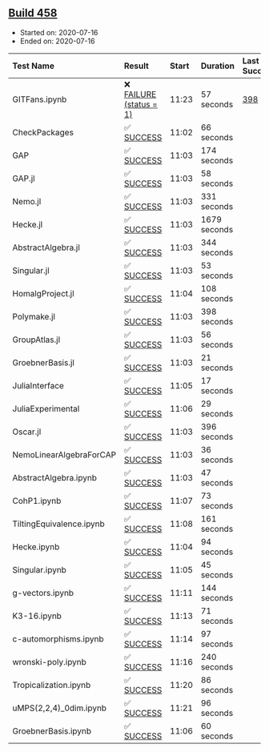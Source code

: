 ## [Build 458](https://oscarci.mathematik.uni-kl.de/job/oscar-stable/458/)

* Started on: 2020-07-16
* Ended on: 2020-07-16

| Test Name    | Result | Start | Duration | Last Success | First Failure |
|:-------------|:-------|:------|:---------|:-------------|:--------------|
| GITFans.ipynb | ❌ [FAILURE (status = 1)](https://oscarci.mathematik.uni-kl.de/job/oscar-stable/458/artifact/logs/build-458/GITFans.ipynb.log) | 11:23 | 57 seconds | [398](https://oscarci.mathematik.uni-kl.de/job/oscar-stable/398/) | [399](https://oscarci.mathematik.uni-kl.de/job/oscar-stable/399/) |
| CheckPackages | ✅ [SUCCESS](https://oscarci.mathematik.uni-kl.de/job/oscar-stable/458/artifact/logs/build-458/CheckPackages.log) | 11:02 | 66 seconds |  |  |
| GAP | ✅ [SUCCESS](https://oscarci.mathematik.uni-kl.de/job/oscar-stable/458/artifact/logs/build-458/GAP.log) | 11:03 | 174 seconds |  |  |
| GAP.jl | ✅ [SUCCESS](https://oscarci.mathematik.uni-kl.de/job/oscar-stable/458/artifact/logs/build-458/GAP.jl.log) | 11:03 | 58 seconds |  |  |
| Nemo.jl | ✅ [SUCCESS](https://oscarci.mathematik.uni-kl.de/job/oscar-stable/458/artifact/logs/build-458/Nemo.jl.log) | 11:03 | 331 seconds |  |  |
| Hecke.jl | ✅ [SUCCESS](https://oscarci.mathematik.uni-kl.de/job/oscar-stable/458/artifact/logs/build-458/Hecke.jl.log) | 11:03 | 1679 seconds |  |  |
| AbstractAlgebra.jl | ✅ [SUCCESS](https://oscarci.mathematik.uni-kl.de/job/oscar-stable/458/artifact/logs/build-458/AbstractAlgebra.jl.log) | 11:03 | 344 seconds |  |  |
| Singular.jl | ✅ [SUCCESS](https://oscarci.mathematik.uni-kl.de/job/oscar-stable/458/artifact/logs/build-458/Singular.jl.log) | 11:03 | 53 seconds |  |  |
| HomalgProject.jl | ✅ [SUCCESS](https://oscarci.mathematik.uni-kl.de/job/oscar-stable/458/artifact/logs/build-458/HomalgProject.jl.log) | 11:04 | 108 seconds |  |  |
| Polymake.jl | ✅ [SUCCESS](https://oscarci.mathematik.uni-kl.de/job/oscar-stable/458/artifact/logs/build-458/Polymake.jl.log) | 11:03 | 398 seconds |  |  |
| GroupAtlas.jl | ✅ [SUCCESS](https://oscarci.mathematik.uni-kl.de/job/oscar-stable/458/artifact/logs/build-458/GroupAtlas.jl.log) | 11:03 | 56 seconds |  |  |
| GroebnerBasis.jl | ✅ [SUCCESS](https://oscarci.mathematik.uni-kl.de/job/oscar-stable/458/artifact/logs/build-458/GroebnerBasis.jl.log) | 11:03 | 21 seconds |  |  |
| JuliaInterface | ✅ [SUCCESS](https://oscarci.mathematik.uni-kl.de/job/oscar-stable/458/artifact/logs/build-458/JuliaInterface.log) | 11:05 | 17 seconds |  |  |
| JuliaExperimental | ✅ [SUCCESS](https://oscarci.mathematik.uni-kl.de/job/oscar-stable/458/artifact/logs/build-458/JuliaExperimental.log) | 11:06 | 29 seconds |  |  |
| Oscar.jl | ✅ [SUCCESS](https://oscarci.mathematik.uni-kl.de/job/oscar-stable/458/artifact/logs/build-458/Oscar.jl.log) | 11:03 | 396 seconds |  |  |
| NemoLinearAlgebraForCAP | ✅ [SUCCESS](https://oscarci.mathematik.uni-kl.de/job/oscar-stable/458/artifact/logs/build-458/NemoLinearAlgebraForCAP.log) | 11:03 | 36 seconds |  |  |
| AbstractAlgebra.ipynb | ✅ [SUCCESS](https://oscarci.mathematik.uni-kl.de/job/oscar-stable/458/artifact/logs/build-458/AbstractAlgebra.ipynb.log) | 11:03 | 47 seconds |  |  |
| CohP1.ipynb | ✅ [SUCCESS](https://oscarci.mathematik.uni-kl.de/job/oscar-stable/458/artifact/logs/build-458/CohP1.ipynb.log) | 11:07 | 73 seconds |  |  |
| TiltingEquivalence.ipynb | ✅ [SUCCESS](https://oscarci.mathematik.uni-kl.de/job/oscar-stable/458/artifact/logs/build-458/TiltingEquivalence.ipynb.log) | 11:08 | 161 seconds |  |  |
| Hecke.ipynb | ✅ [SUCCESS](https://oscarci.mathematik.uni-kl.de/job/oscar-stable/458/artifact/logs/build-458/Hecke.ipynb.log) | 11:04 | 94 seconds |  |  |
| Singular.ipynb | ✅ [SUCCESS](https://oscarci.mathematik.uni-kl.de/job/oscar-stable/458/artifact/logs/build-458/Singular.ipynb.log) | 11:05 | 45 seconds |  |  |
| g-vectors.ipynb | ✅ [SUCCESS](https://oscarci.mathematik.uni-kl.de/job/oscar-stable/458/artifact/logs/build-458/g-vectors.ipynb.log) | 11:11 | 144 seconds |  |  |
| K3-16.ipynb | ✅ [SUCCESS](https://oscarci.mathematik.uni-kl.de/job/oscar-stable/458/artifact/logs/build-458/K3-16.ipynb.log) | 11:13 | 71 seconds |  |  |
| c-automorphisms.ipynb | ✅ [SUCCESS](https://oscarci.mathematik.uni-kl.de/job/oscar-stable/458/artifact/logs/build-458/c-automorphisms.ipynb.log) | 11:14 | 97 seconds |  |  |
| wronski-poly.ipynb | ✅ [SUCCESS](https://oscarci.mathematik.uni-kl.de/job/oscar-stable/458/artifact/logs/build-458/wronski-poly.ipynb.log) | 11:16 | 240 seconds |  |  |
| Tropicalization.ipynb | ✅ [SUCCESS](https://oscarci.mathematik.uni-kl.de/job/oscar-stable/458/artifact/logs/build-458/Tropicalization.ipynb.log) | 11:20 | 86 seconds |  |  |
| uMPS(2,2,4)_0dim.ipynb | ✅ [SUCCESS](https://oscarci.mathematik.uni-kl.de/job/oscar-stable/458/artifact/logs/build-458/uMPS-2-2-4-_0dim.ipynb.log) | 11:21 | 96 seconds |  |  |
| GroebnerBasis.ipynb | ✅ [SUCCESS](https://oscarci.mathematik.uni-kl.de/job/oscar-stable/458/artifact/logs/build-458/GroebnerBasis.ipynb.log) | 11:06 | 60 seconds |  |  |

